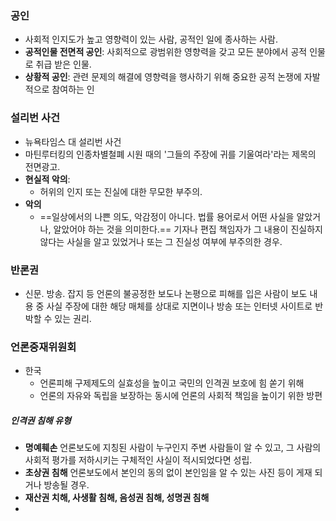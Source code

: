 ### 공인
- 사회적 인지도가 높고 영향력이 있는 사람, 공적인 일에 종사하는 사람.
- **공적인물 전면적 공인**: 사회적으로 광범위한 영향력을 갖고 모든 분야에서 공적 인물로 취급 받은 인물.
- **상황적 공인**: 관련 문제의 해결에 영향력을 행사하기 위해 중요한 공적 논쟁에 자발적으로 참여하는 인
### 설리번 사건
- 뉴욕타임스 대 설리번 사건
- 마틴루터킹의 인종차별철폐 시원 때의 '그들의 주장에 귀를 기울여라'라는 제목의 전면광고.
- **현실적 악의**:
	- 허위의 인지 또는 진실에 대한 무모한 부주의.
- **악의**
	- ==일상에서의 나쁜 의도, 악감정이 아니다. 법률 용어로서 어떤 사실을 알았거나, 알았어야 하는 것을 의미한다.== 기자나 편집 책임자가 그 내용이 진실하지 않다는 사실을 알고 있었거나 또는 그 진실성 여부에 부주의한 경우.
### 반론권
- 신문. 방송. 잡지 등 언론의 불공정한 보도나 논평으로 피해를 입은 사람이 보도 내용 중 사실 주장에 대한 해당 매체를 상대로 지면이나 방송 또는 인터넷 사이트로 반박할 수 있는 권리.

### 언론중재위원회
- 한국
	- 언론피해 구제제도의 실효성을 높이고 국민의 인격권 보호에 힘 쏟기 위해
	- 언론의 자유와 독립을 보장하는 동시에 언론의 사회적 책임을 높이기 위한 방편
##### 인격권 침해 유형
- **명예훼손** 언론보도에 지칭된 사람이 누구인지 주변 사람들이 알 수 있고, 그 사람의 사회적 평가를 저하시키는 구체적인 사실이 적시되었다면 성립.
- **초상권 침해** 언론보도에서 본인의 동의 없이 본인임을 알 수 있는 사진 등이 게재 되거나 방송될 경우.
- **재산권 치해, 사생활 침해, 음성권 침해, 성명권 침해**
- 